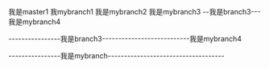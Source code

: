 我是master1
我mybranch1
我是mybranch2     我是mybranch3
--我是branch3---
我是mybranch4





----------------我是branch3---------------------------我是mybranch4






----------------我是mybranch------------------------------------